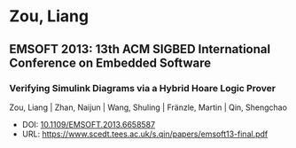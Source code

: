 # Zou, Liang

## EMSOFT 2013: 13th ACM SIGBED International Conference on Embedded Software

### Verifying Simulink Diagrams via a Hybrid Hoare Logic Prover
Zou, Liang | Zhan, Naijun | Wang, Shuling | Fränzle, Martin | Qin, Shengchao
* DOI: [10.1109/EMSOFT.2013.6658587](https://doi.org/10.1109/EMSOFT.2013.6658587)
* URL: <https://www.scedt.tees.ac.uk/s.qin/papers/emsoft13-final.pdf>

